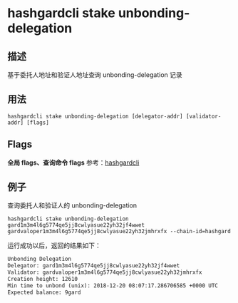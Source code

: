 # hashgardcli stake unbonding-delegation

## 描述

基于委托人地址和验证人地址查询 unbonding-delegation 记录

## 用法

```
hashgardcli stake unbonding-delegation [delegator-addr] [validator-addr] [flags]
```

## Flags

**全局 flags、查询命令 flags** 参考：[hashgardcli](../README.md)

## 例子

查询委托人和验证人的 unbonding-delegation

```
hashgardcli stake unbonding-delegation gard1m3m4l6g5774qe5jj8cwlyasue22yh32jf4wwet gardvaloper1m3m4l6g5774qe5jj8cwlyasue22yh32jmhrxfx --chain-id=hashgard
```

运行成功以后，返回的结果如下：

```txt
Unbonding Delegation
Delegator: gard1m3m4l6g5774qe5jj8cwlyasue22yh32jf4wwet
Validator: gardvaloper1m3m4l6g5774qe5jj8cwlyasue22yh32jmhrxfx
Creation height: 12610
Min time to unbond (unix): 2018-12-20 08:07:17.286706585 +0000 UTC
Expected balance: 9gard

```
